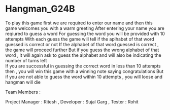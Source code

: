 # Hangman_G24B
To play this game first we are required to enter our name and then this game welcomes you with a warm greeting 
After entering your name you are reqiured to guess a word 
For guessing the word you will be provided with 10 attempts
With each guess the game will tell if the aplhabet of that word guessed is correct or not 
If the alphabet of that word guessed is correct , the game will proceed further 
But if you guess the wrong alphabet of that word , it will again ask to guess the alphabet and will also be indicating the number of turns left  
If you are successful in guessing the correct word in less than 10 attempts then , you will win this game with a winning note saying congratulations 
But if you are not able to guess the word within 10 attempts , you will loose and hangman will die

Team Members :

Project Manager : Ritesh ,
Developer : Sujal Garg ,
Tester : Rohit 
